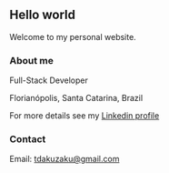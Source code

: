 ## Hello world

Welcome to my personal website.

### About me

Full-Stack Developer

Florianópolis, Santa Catarina, Brazil

For more details see my [Linkedin profile](https://www.linkedin.com/in/tiago-dakuzaku)


### Contact

 Email: tdakuzaku@gmail.com